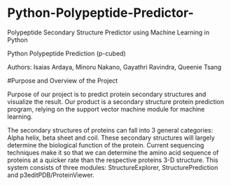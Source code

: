 # Python-Polypeptide-Predictor-
Polypeptide Secondary Structure Predictor using Machine Learning in Python

Python Polypeptide Prediction (p-cubed)

Authors: Isaias Ardaya, Minoru Nakano, Gayathri Ravindra, Queenie Tsang

#Purpose and Overview of the Project

Purpose of our project is to predict protein secondary structures and visualize the result. Our
product is a secondary structure protein prediction program, relying on the support vector
machine module for machine learning.

The secondary structures of proteins can fall into 3 general categories: Alpha helix, beta sheet
and coil. These secondary structures will largely determine the biological function of the protein.
Current sequencing techniques make it so that we can determine the amino acid sequence of
proteins at a quicker rate than the respective proteins 3-D structure.
This system consists of three modules: StructureExplorer, StructurePrediction and
p3editPDB/ProteinViewer.
